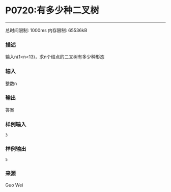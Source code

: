 # P0720:有多少种二叉树

------

总时间限制: 1000ms 内存限制: 65536kB

### 描述

输入n(1<n<13)，求n个结点的二叉树有多少种形态

### 输入

整数n

### 输出

答案

### 样例输入

    3

### 样例输出

    5

### 来源

Guo Wei 
